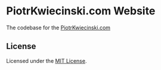 # PiotrKwiecinski.com Website

The codebase for the [PiotrKwiecinski.com](https://piotrkwiecinski.com/)

## License

Licensed under the [MIT License](./LICENSE).
